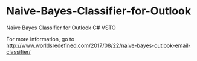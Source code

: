 # Naive-Bayes-Classifier-for-Outlook
Naive Bayes Classifier for Outlook C# VSTO

For more information, go to http://www.worldsredefined.com/2017/08/22/naive-bayes-outlook-email-classifier/
